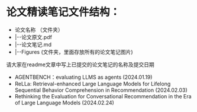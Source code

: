 # 论文精读笔记文件结构：

- 论文名称 （文件夹）
- |--论文原文.pdf
- |--论文笔记.md
- |--Figures (文件夹，里面存放所有的论文笔记图片)

请大家在readme文章中写上已提交的论文笔记的名称及提交日期

- AGENTBENCH：evaluating LLMS as agents (2024.01.19)
- ReLLa: Retrieval-enhanced Large Language Models for Lifelong Sequential Behavior Comprehension in Recommendation (2024.02.03)
- Rethinking the Evaluation for Conversational Recommendation in the Era of Large Language Models (2024.02.24)
